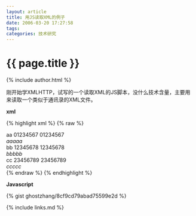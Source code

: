 ```yaml
---
layout: article
title: 用JS读取XML的例子
date: 2006-03-20 17:27:58
tags: 
categories: 技术研究
---
```


# {{ page.title }}

{% include author.html %}

刚开始学XMLHTTP，试写的一个读取XML的JS脚本，没什么技术含量，主要用来读取一个类似于通讯录的XML文件。

**xml**

{% highlight xml %}
{% raw %}
<?xml version="1.0" encoding="utf-8" ?>
<hhitshop>
 <shop>
  <name>aa</name>
  <phone>01234567</phone>
  <fax>01234567</fax>
  <address>aaaaa</address>
 </shop>
 <shop>
  <name>bb</name>
  <phone>12345678</phone>
  <fax>12345678</fax>
  <address>bbbbb</address>
 </shop>
 <shop>
  <name>cc</name>
  <phone>23456789</phone>
  <fax>23456789</fax>
  <address>ccccc</address>
 </shop>
</hhitshop>
{% endraw %}
{% endhighlight %}

**Javascript**

{% gist ghostzhang/8cf9cd79abad75599e2d %}

{% include links.md %}
